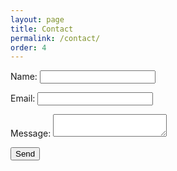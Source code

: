 ```yaml
---
layout: page
title: Contact
permalink: /contact/
order: 4
---
```


<form class="contact" name="contact" method="POST" data-netlify="true" data-netlify-recaptcha="true">
  <p>
    <label><span>Name:</span> <input type="text" name="name" /></label>   
  </p>
  <p>
    <label><span>Email:</span> <input type="email" name="email" /></label>
  </p>
  <p>
    <label><span>Message:</span> <textarea name="message"></textarea></label>
  </p>
  <div data-netlify-recaptcha="true"></div>
  <p>
    <button type="submit">Send</button>
  </p>
</form>